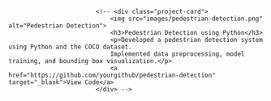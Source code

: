 <!-- Pedestrian Detection -->
                            <!-- <div class="project-card">
                                <img src="images/pedestrian-detection.png" alt="Pedestrian Detection">
                                <h3>Pedestrian Detection using Python</h3>
                                <p>Developed a pedestrian detection system using Python and the COCO dataset. 
                                Implemented data preprocessing, model training, and bounding box visualization.</p>
                                <a href="https://github.com/yourgithub/pedestrian-detection" target="_blank">View Code</a>
                            </div> -->